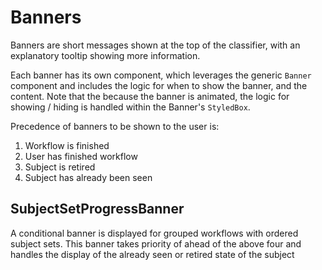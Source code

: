 # Banners

Banners are short messages shown at the top of the classifier, with an explanatory tooltip showing more information.

Each banner has its own component, which leverages the generic `Banner` component and includes the logic for when to show the banner, and the content. Note that the because the banner is animated, the logic for showing / hiding is handled within the Banner's `StyledBox`.

Precedence of banners to be shown to the user is:

1. Workflow is finished
1. User has finished workflow
1. Subject is retired
1. Subject has already been seen

## SubjectSetProgressBanner

A conditional banner is displayed for grouped workflows with ordered subject sets. This banner takes priority of ahead of the above four and handles the display of the already seen or retired state of the subject